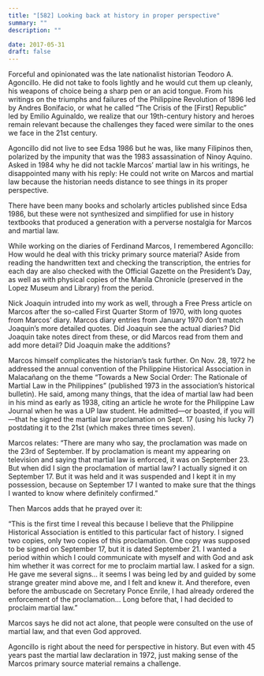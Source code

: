 ```yaml
---
title: "[582] Looking back at history in proper perspective"
summary: ""
description: ""

date: 2017-05-31
draft: false
---
```


Forceful and opinionated was the late nationalist historian Teodoro A. Agoncillo. He did not take to fools lightly and he would cut them up cleanly, his weapons of choice being a sharp pen or an acid tongue. From his writings on the triumphs and failures of the Philippine Revolution of 1896 led by Andres Bonifacio, or what he called “The Crisis of the [First] Republic” led by Emilio Aguinaldo, we realize that our 19th-century history and heroes remain relevant because the challenges they faced were similar to the ones we face in the 21st century.

Agoncillo did not live to see Edsa 1986 but he was, like many Filipinos then, polarized by the impunity that was the 1983 assassination of Ninoy Aquino. Asked in 1984 why he did not tackle Marcos’ martial law in his writings, he disappointed many with his reply: He could not write on Marcos and martial law because the historian needs distance to see things in its proper perspective.

There have been many books and scholarly articles published since Edsa 1986, but these were not synthesized and simplified for use in history textbooks that produced a generation with a perverse nostalgia for Marcos and martial law.

While working on the diaries of Ferdinand Marcos, I remembered Agoncillo: How would he deal with this tricky primary source material? Aside from reading the handwritten text and checking the transcription, the entries for each day are also checked with the Official Gazette on the President’s Day, as well as with physical copies of the Manila Chronicle (preserved in the Lopez Museum and Library) from the period.

Nick Joaquin intruded into my work as well, through a Free Press article on Marcos after the so-called First Quarter Storm of 1970, with long quotes from Marcos’ diary. Marcos diary entries from January 1970 don’t match Joaquin’s more detailed quotes. Did Joaquin see the actual diaries? Did Joaquin take notes direct from these, or did Marcos read from them and add more detail? Did Joaquin make the additions?

Marcos himself complicates the historian’s task further. On Nov. 28, 1972 he addressed the annual convention of the Philippine Historical Association in Malacañang on the theme “Towards a New Social Order: The Rationale of Martial Law in the Philippines” (published 1973 in the association’s historical bulletin). He said, among many things, that the idea of martial law had been in his mind as early as 1938, citing an article he wrote for the Philippine Law Journal when he was a UP law student. He admitted—or boasted, if you will—that he signed the martial law proclamation on Sept. 17 (using his lucky 7) postdating it to the 21st (which makes three times seven).

Marcos relates: “There are many who say, the proclamation was made on the 23rd of September. If by proclamation is meant my appearing on television and saying that martial law is enforced, it was on September 23. But when did I sign the proclamation of martial law? I actually signed it on September 17. But it was held and it was suspended and I kept it in my possession, because on September 17 I wanted to make sure that the things I wanted to know where definitely confirmed.”

Then Marcos  adds that he prayed over it:

“This is the first time I reveal this because I believe that the Philippine Historical Association is entitled to this particular fact of history. I signed two copies, only two copies of this proclamation. One copy was supposed to be signed on September 17, but it is dated September 21. I wanted a period within which I could communicate with myself and with God and ask him whether it was correct for me to proclaim martial law. I asked for a sign. He gave me several signs… it seems I was being led by and guided by some strange greater mind above me, and I felt and knew it. And therefore, even before the ambuscade on Secretary Ponce Enrile, I had already ordered the enforcement of the proclamation… Long before that, I had decided to proclaim martial law.”

Marcos says he did not act alone, that people were consulted on the use of martial law, and that even God approved.

Agoncillo is right about the need for perspective in history. But even with 45 years past the martial law declaration in 1972, just making sense of the Marcos primary source material remains a challenge.
